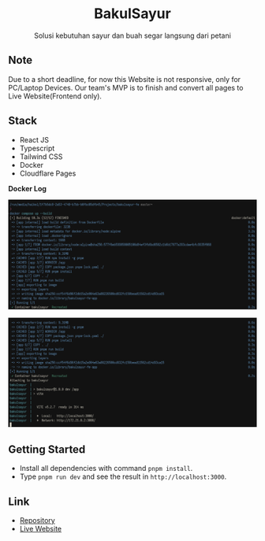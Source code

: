 <div align="center"><h1>BakulSayur</h1><p>Solusi kebutuhan sayur dan buah segar langsung dari petani</p></div>

## Note

Due to a short deadline, for now this Website is not responsive, only for PC/Laptop Devices. Our team's MVP is to finish and convert all pages to Live Website(Frontend only).

## Stack

- React JS
- Typescript
- Tailwind CSS
- Docker
- Cloudflare Pages

**Docker Log**

![](/public/docs/Screenshot%20from%202024-04-01%2017-54-23.png)

![](/public/docs/Screenshot%20from%202024-04-01%2017-54-29.png)

## Getting Started

- Install all dependencies with command `pnpm install`.
- Type `pnpm run dev` and see the result in `http://localhost:3000`.

## Link

- [Repository](https://github.com/haikelz/bakulsayur)
- [Live Website](https://bakulsayur.pages.dev)

